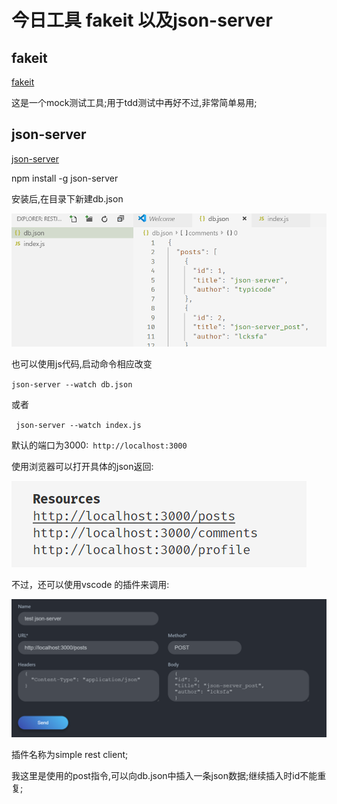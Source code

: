 

# 今日工具 fakeit 以及json-server



## fakeit

[fakeit](https://github.com/eranpeer/FakeIt/wiki/Quickstart)

这是一个mock测试工具;用于tdd测试中再好不过,非常简单易用;







## json-server

[json-server](https://github.com/typicode/json-server)



npm install -g json-server   

安装后,在目录下新建db.json

![1564557586998](assets/1564557586998.png)

也可以使用js代码,启动命令相应改变

`json-server --watch db.json`

或者

` json-server --watch index.js`



默认的端口为3000:` http://localhost:3000`

使用浏览器可以打开具体的json返回:

![1564557701785](assets/1564557701785.png)



不过，还可以使用vscode 的插件来调用:

![1564558011250](assets/1564558011250.png)

插件名称为simple rest client;

我这里是使用的post指令,可以向db.json中插入一条json数据;继续插入时id不能重复;



